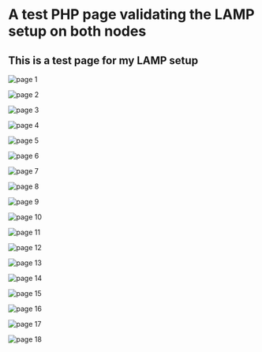 # A test PHP page validating the LAMP setup on both nodes

## This is a test page for my LAMP setup

![page 1](./192.168.33.10-PHP%20743-4ubuntu219%20-%20phpinfo%20(1)-01.png)

![page 2](./192.168.33.10-PHP%20743-4ubuntu219%20-%20phpinfo%20(1)-02.png)

![page 3](./192.168.33.10-PHP%20743-4ubuntu219%20-%20phpinfo%20(1)-03.png)

![page 4](./192.168.33.10-PHP%20743-4ubuntu219%20-%20phpinfo%20(1)-04.png)

![page 5](./192.168.33.10-PHP%20743-4ubuntu219%20-%20phpinfo%20(1)-05.png)

![page 6](./192.168.33.10-PHP%20743-4ubuntu219%20-%20phpinfo%20(1)-06.png)

![page 7](./192.168.33.10-PHP%20743-4ubuntu219%20-%20phpinfo%20(1)-07.png)

![page 8](./192.168.33.10-PHP%20743-4ubuntu219%20-%20phpinfo%20(1)-08.png)

![page 9](./192.168.33.10-PHP%20743-4ubuntu219%20-%20phpinfo%20(1)-09.png)

![page 10](./192.168.33.10-PHP%20743-4ubuntu219%20-%20phpinfo%20(1)-10.png)

![page 11](./192.168.33.10-PHP%20743-4ubuntu219%20-%20phpinfo%20(1)-11.png)

![page 12](./192.168.33.10-PHP%20743-4ubuntu219%20-%20phpinfo%20(1)-12.png)

![page 13](./192.168.33.10-PHP%20743-4ubuntu219%20-%20phpinfo%20(1)-13.png)

![page 14](./192.168.33.10-PHP%20743-4ubuntu219%20-%20phpinfo%20(1)-14.png)

![page 15](./192.168.33.10-PHP%20743-4ubuntu219%20-%20phpinfo%20(1)-15.png)

![page 16](./192.168.33.10-PHP%20743-4ubuntu219%20-%20phpinfo%20(1)-16.png)

![page 17](./192.168.33.10-PHP%20743-4ubuntu219%20-%20phpinfo%20(1)-17.png)

![page 18](./192.168.33.10-PHP%20743-4ubuntu219%20-%20phpinfo%20(1)-18.png)
